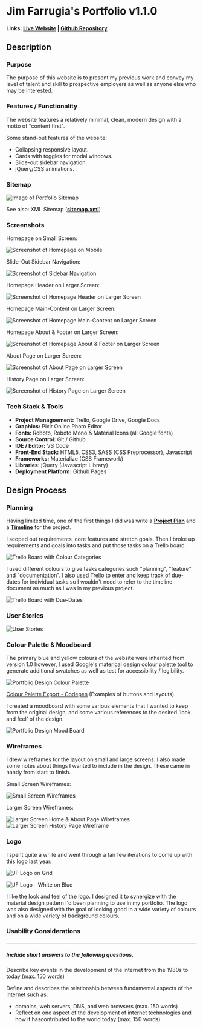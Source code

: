 # Jim Farrugia's Portfolio v1.1.0

#### Links: [Live Website](https://jimfarrugia.github.io) | [Github Repository](https://github.com/jimfarrugia/jimfarrugia.github.io)

## Description

### Purpose

The purpose of this website is to present my previous work and convey my level of talent and skill to prospective employers as well as anyone else who may be interested.

### Features / Functionality

The website features a relatively minimal, clean, modern design with a motto of "content first".

Some stand-out features of the website:

- Collapsing responsive layout.
- Cards with toggles for modal windows.
- Slide-out sidebar navigation.
- jQuery/CSS animations.

### Sitemap

![Image of Portfolio Sitemap](./docs/img/sitemap.png)

See also: XML Sitemap ([**sitemap.xml**](./docs/sitemap.xml))

### Screenshots

Homepage on Small Screen:

![Screenshot of Homepage on Mobile](./docs/img/screenshot-full-homepage-mobile.png)

Slide-Out Sidebar Navigation:

![Screenshot of Sidebar Navigation](./docs/img/screenshot-sidenav.png)

Homepage Header on Larger Screen:

![Screenshot of Homepage Header on Larger Screen](./docs/img/screenshot-home-header.png)

Homepage Main-Content on Larger Screen:

![Screenshot of Homepage Main-Content on Larger Screen](./docs/img/screenshot-home-main-content.png)

Homepage About & Footer on Larger Screen:

![Screenshot of Homepage About & Footer on Larger Screen](./docs/img/screenshot-home-about-and-footer.png)

About Page on Larger Screen:

![Screenshot of About Page on Larger Screen](./docs/img/screenshot-about-page.png)

History Page on Larger Screen:

![Screenshot of History Page on Larger Screen](./docs/img/screenshot-history-page.png)

### Tech Stack & Tools

- **Project Managoement:** Trello, Google Drive, Google Docs
- **Graphics:** Pixlr Online Photo Editor
- **Fonts:** Roboto, Roboto Mono & Material Icons (all Google fonts)
- **Source Control:** Git / Github
- **IDE / Editor:** VS Code
- **Front-End Stack:** HTML5, CSS3, SASS (CSS Preprocessor), Javascript
- **Frameworks:** Materialize (CSS Framework)
- **Libraries:** jQuery (Javascript Library)
- **Deployment Platform:** Github Pages

## Design Process

### Planning

Having limited time, one of the first things I did was write a [**Project Plan**](./docs/portfolio-project-plan.pdf) and a [**Timeline**](./docs/portfolio-project-timeline.pdf) for the project.

I scoped out requirements, core features and stretch goals. Then I broke up requirements and goals into tasks and put those tasks on a Trello board.

![Trello Board with Colour Categories](./docs/img/portfolio-trello-categories.png)

I used different colours to give tasks categories such "planning", "feature" and "documentation". I also used Trello to enter and keep track of due-dates for individual tasks so I wouldn't need to refer to the timeline document as much as I was in my previous project.

![Trello Board with Due-Dates](./docs/img/portfolio-trello-duedates.png)

### User Stories

![User Stories](./docs/img/portfolio-user-stories.png)

### Colour Palette & Moodboard

The primary blue and yellow colours of the website were inherited from version 1.0 however, I used Google's materical design colour palette tool to generate additional swatches as well as test for accessibility / legibility.

![Portfolio Design Colour Palette](./docs/img/portfolio-colour-palette.png)

[Colour Palette Export - Codepen](https://codepen.io/jimfarrugia/pen/XGxbML) (Examples of buttons and layouts).

I created a moodboard with some various elements that I wanted to keep from the original design, and some various references to the desired 'look and feel' of the design.

![Portfolio Design Mood Board](./docs/img/portfolio-moodboard.png)

### Wireframes

I drew wireframes for the layout on small and large screens. I also made some notes about things I wanted to include in the design. These came in handy from start to finish.

Small Screen Wireframes:

![Small Screen Wireframes](./docs/img/wireframes_all-pages-small.jpg)

Larger Screen Wireframes:

![Larger Screen Home & About Page Wireframes](./docs/img/wireframes_home-and-about-lrg.jpg)
![Larger Screen History Page Wireframe](./docs/img/wireframes_history-page-lrg.jpg)

### Logo

I spent quite a while and went through a fair few iterations to come up with this logo last year.

![JF Logo on Grid](./docs/img/logo_blue-on-white-grid.png)

![JF Logo - White on Blue](./docs/img/logo_white-on-blue.png)

I like the look and feel of the logo. I designed it to synergize with the material design pattern I'd been planning to use in my portfolio. The logo was also designed with the goal of looking good in a wide variety of colours and on a wide variety of background colours.

### Usability Considerations

###

---

##### Include short answers to the following questions,

Describe key events in the development of the internet from the 1980s to today (max. 150 words)

Define and describes the relationship between fundamental aspects of the internet such as:

- domains, web servers, DNS, and web browsers (max. 150 words)
- Reflect on one aspect of the development of internet technologies and how it hascontributed to the world today (max. 150 words)
